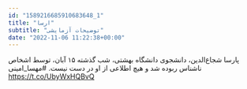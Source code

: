 ```yaml
---
id: "1589216685910683648_1"
title: "ارسا"
subtitle: "توضیحات آزمایشی"
date: "2022-11-06 11:22:38+00:00"
---
```

پارسا شجاع‌الدین، دانشجوی دانشگاه بهشتی، شب گذشته ۱۵ آبان، توسط اشخاص ناشناس ربوده شد و هیچ اطلاعی از او در دست نیست.
#مهسا_امینی https://t.co/UbyWxHQBvQ
